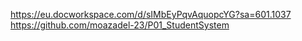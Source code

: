 https://eu.docworkspace.com/d/sIMbEyPqvAquopcYG?sa=601.1037
https://github.com/moazadel-23/P01_StudentSystem
